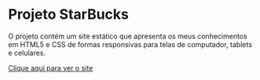 # Projeto StarBucks
O projeto contém um site estático que apresenta os meus conhecimentos em HTML5 e CSS de formas responsivas para telas de computador, tablets e celulares.

[Clique aqui para ver o site](https://gustalmd.github.io/starbucks-project/)
